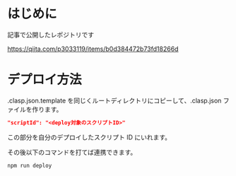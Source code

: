 # はじめに

記事で公開したレポジトリです

https://qiita.com/p3033119/items/b0d384472b73fd18266d

# デプロイ方法

.clasp.json.template を同じくルートディレクトリにコピーして、.clasp.json ファイルを作ります。

```json
"scriptId": "<deploy対象のスクリプトID>"
```

この部分を自分のデプロイしたスクリプト ID にいれます。

その後以下のコマンドを打てば連携できます。

```
npm run deploy
```
